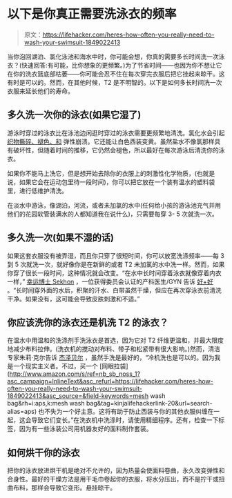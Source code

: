 # 以下是你真正需要洗泳衣的频率

> 原文：<https://lifehacker.com/heres-how-often-you-really-need-to-wash-your-swimsuit-1849022413>

当你泡回湖泊、氯化泳池和海水中时，你可能会想，你真的需要多长时间洗一次泳衣？(快速回答:有可能，比你想象的更频繁。)为了节省时间——也因为你不想让它在你的洗衣篮底部枯萎——你可能会忍不住在每次穿完衣服后把它挂起来晾干。这有时是可以的。然而，在其他时候，T2 是不明智的。以下是如何多长时间洗一次衣服来延长他们的寿命。



## 多久洗一次你的泳衣(如果它湿了)

游泳时穿过的泳衣比在泳池边闲逛时穿过的泳衣需要更频繁地清洗。氯化水会引起 [织物撕碎、褪色、和](https://abcnews.go.com/Lifestyle/chlorine-wrecking-hair-skin-swimsuit/story?id=19718032#:~:text=Take%20Care%20of%20Your%20Swimwear,turn%20your%20white%20suit%20yellow.) 弹性崩溃。它还能让白色西装变黄。虽然盐水不像氯那样具有破坏性，但随着时间的推移，它仍然会褪色，所以最好在每次游泳后清洗你的泳衣。

如果你不能马上洗它，但是想开始去除你的衣服上的刺激性化学物质，(也就是说，如果它会在运动包里待一段时间)，你可以把它放在一个装有温水的塑料袋里，进行低维护清洗。

在淡水中游泳，像湖泊，河流，或者未加氯的水中(任何给小孩的游泳池充气并用他们的花园软管装满水的人都知道我在说什么)，只需要每穿 3- 5 次就洗一次。

## 多久洗一次(如果不湿的话)

如果这套衣服没有被弄湿，而且你只穿了很短时间，你可以放宽洗涤频率——每 3 到 5 次就洗一次，就好像你是在新鲜的或者 T2 未加氯的水中洗一样。然而，如果你穿了很长一段时间，这种情况就会改变。“在水中长时间穿着泳衣就像穿着内衣一样，” [幸运博士 Sekhon](https://theluckyegg.com/about-me/) ，一位获得委员会认证的产科医生/GYN 告诉 [好+好](https://www.wellandgood.com/how-often-wash-swimsuits/) 。“长时间穿外面的水后，积聚的汗水、白带虽然干燥，但应在再次穿泳衣前清洗干净。如果没有，这可能会导致皮肤刺激和不适。”

## 你应该洗你的泳衣还是机洗 T2 的泳衣？

在温水中用温和的洗涤剂手洗泳衣是首选，因为它对 T2 纤维更温和，并最大限度地减少布料拉伸。(洗衣机的搅动对布料、带子和松紧带有很大影响。)然而，清洁专家朱莉·克尔告诉 [杰泽贝尔](https://jezebel.com/yay-summer-my-swimsuits-are-yellow-and-theres-sunscre-511618874) ，虽然手洗是最好的，“冷机洗也是可以的。因为我是一个现实主义者。不过，买一个 [网眼拉袋](http://www.amazon.com/s/ref=nb_sb_noss_1?asc_campaign=InlineText&asc_refurl=https://lifehacker.com/heres-how-often-you-really-need-to-wash-your-swimsuit-1849022413&asc_source=&field-keywords=mesh wash bag&rh=i:aps,k:mesh wash bag&tag=kinjalifehackerlink-20&url=search-alias=aps) 也不失为一个好主意。这将有助于防止西装与你的其他衣服纠缠在一起，这会导致它们变长。”在洗衣机中洗涤时，请使用精细程序。还有，检查一下标签，因为有一些泳装公司用机器友好的面料制作套装。

## 如何烘干你的泳衣

把你的泳衣放进烘干机是绝对不允许的，因为热量会使面料卷曲，永久改变弹性和合身性。最好的干燥方法是用干毛巾卷起你的衣服，将水分压出，而不是拧干或扭曲布料，那样会导致它变形。悬挂晾干。